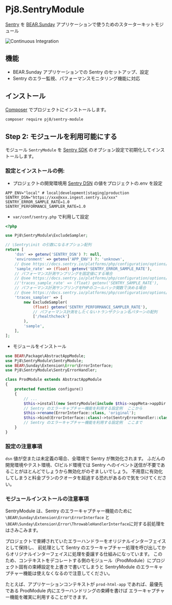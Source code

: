 # Pj8.SentryModule

[Sentry](https://docs.sentry.io/platforms/php/) を [BEAR.Sunday](http://bearsunday.github.io/) アプリケーションで使うためのスターターキットモジュール

![Continuous Integration](https://github.com/pj8/pj8.sentrymodule/workflows/Continuous%20Integration/badge.svg)

## 機能

* BEAR.Sunday アプリケーションでの Sentry のセットアップ、設定
* Sentry のエラー監視、パフォーマンスモニタリング機能に対応

## インストール

[Composer]([https://getcomposer.org/) でプロジェクトにインストールします。

```bash
composer require pj8/sentry-module
```

## Step 2: モジュールを利用可能にする

モジュール `SentryModule` を [Sentry SDK](https://docs.sentry.io/platforms/php/configuration/) のオプション設定で初期化してインストールします。

### 設定とインストールの例:

- プロジェクトの開発環境用 [Sentry DSN](https://docs.sentry.io/quickstart/#configure-the-dsn) の値をプロジェクトの.env を設定

```
APP_ENV="local" # local|development|staging|production
SENTRY_DSN="https://xxx@xxx.ingest.sentry.io/xxx"
SENTRY_ERROR_SAMPLE_RATE=1.0
SENTRY_PERFORMANCE_SAMPLER_RATE=1.0
```

- `var/conf/sentry.php` で利用して設定

```php
<?php

use Pj8\SentryModule\ExcludeSampler;

// \Sentry\init の引数になるオプション配列
return [
    'dsn' => getenv('SENTRY_DSN') ?: null,
    'environment' => getenv('APP_ENV') ?: 'unknown',
    // @see https://docs.sentry.io/platforms/php/configuration/options/#sample-rate
    'sample_rate' => (float) getenv('SENTRY_ERROR_SAMPLE_RATE'),
    // パフォーマンス計測サンプリングを固定値にする場合
    // @see https://docs.sentry.io/platforms/php/configuration/options/#traces-sample-rate
    //'traces_sample_rate' => (float) getenv('SENTRY_SAMPLE_RATE'),
    // パフォーマンス計測サンプリングをPHPのコールバック関数で決める場合
    // @see https://docs.sentry.io/platforms/php/configuration/options/#traces-sampler
    'traces_sampler' => [
        new ExcludeSampler(
            (float) getenv('SENTRY_PERFORMANCE_SAMPLER_RATE'),
            // パフォーマンス計測をしたくないトランザクション名パターンの配列
            ['/healthcheck']
        ),
        'sample',
    ],
];
```

- モジュールをインストール

```php
use BEAR\Package\AbstractAppModule;
use Pj8\SentryModule\SentryModule;
use BEAR\Sunday\Extension\Error\ErrorInterface;
use Pj8\SentryModule\SentryErrorHandler;

class ProdModule extends AbstractAppModule
{
    protected function configure()
    {
        // ...
        $this->install(new SentryModule(include $this->appMeta->appDir . '/var/conf/sentry.php'));
        // Sentry のエラーキャプチャー機能を利用する設定例  ここから
        $this->rename(ErrorInterface::class, 'original');
        $this->bind(ErrorInterface::class)->to(SentryErrorHandler::class);
        // Sentry のエラーキャプチャー機能を利用する設定例  ここまで
    }
}
```

### 設定の注意事項

`dsn` 値が空または未定義の場合、全環境で Sentry が無効化されます。
ふだんの開発環境やテスト環境、CIビルド環境では Sentry へのイベント送信が不要であることがほとんどでしょうから無効化がのぞましいでしょう。
不用意に有効化してしまうと料金プランのクオータを超過する恐れがあるので気をつけてください。

### モジュールインストールの注意事項

SentryModule は、Sentry のエラーキャプチャー機能のために
`\BEAR\Sunday\Extension\Error\ErrorInterface` と `\BEAR\Sunday\Extension\Error\ThrowableHandlerInterface`に対する前処理をはさみこみます。

プロジェクトで束縛されていたエラーハンドラーをオリジナルインターフェイスとして保持し、
前処理として Sentry のエラーキャプチャー処理を呼び出してからオリジナルインターフェイスに処理を委譲する仕組みになっています。
このため、コンテキストをデコレートする側のモジュール（ProdModule）にプロジェクト固有の束縛設定を上書きで書いてしまうと
SentryModule のエラーキャプチャー機能は使えなくなるので注意してください。

たとえば、アプリケーションコンテキストが `prod-html-app` であれば、最優先である ProdModule 内にエラーハンドリングの束縛を書けば
エラーキャプチャー機能を確実に利用することができます。
